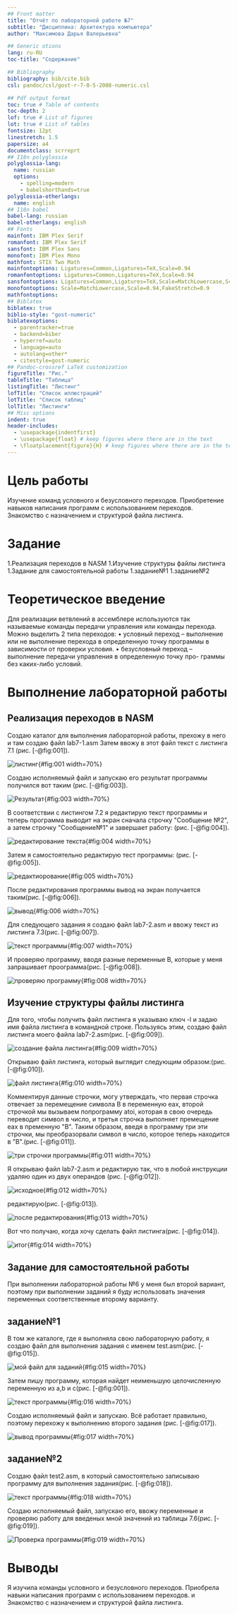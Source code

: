 ```yaml
---
## Front matter
title: "Отчёт по лабораторной работе №7"
subtitle: "Дисциплина: Архитектура компьютера"
author: "Максимова Дарья Валерьевна"

## Generic otions
lang: ru-RU
toc-title: "Содержание"

## Bibliography
bibliography: bib/cite.bib
csl: pandoc/csl/gost-r-7-0-5-2008-numeric.csl

## Pdf output format
toc: true # Table of contents
toc-depth: 2
lof: true # List of figures
lot: true # List of tables
fontsize: 12pt
linestretch: 1.5
papersize: a4
documentclass: scrreprt
## I18n polyglossia
polyglossia-lang:
  name: russian
  options:
	- spelling=modern
	- babelshorthands=true
polyglossia-otherlangs:
  name: english
## I18n babel
babel-lang: russian
babel-otherlangs: english
## Fonts
mainfont: IBM Plex Serif
romanfont: IBM Plex Serif
sansfont: IBM Plex Sans
monofont: IBM Plex Mono
mathfont: STIX Two Math
mainfontoptions: Ligatures=Common,Ligatures=TeX,Scale=0.94
romanfontoptions: Ligatures=Common,Ligatures=TeX,Scale=0.94
sansfontoptions: Ligatures=Common,Ligatures=TeX,Scale=MatchLowercase,Scale=0.94
monofontoptions: Scale=MatchLowercase,Scale=0.94,FakeStretch=0.9
mathfontoptions:
## Biblatex
biblatex: true
biblio-style: "gost-numeric"
biblatexoptions:
  - parentracker=true
  - backend=biber
  - hyperref=auto
  - language=auto
  - autolang=other*
  - citestyle=gost-numeric
## Pandoc-crossref LaTeX customization
figureTitle: "Рис."
tableTitle: "Таблица"
listingTitle: "Листинг"
lofTitle: "Список иллюстраций"
lotTitle: "Список таблиц"
lolTitle: "Листинги"
## Misc options
indent: true
header-includes:
  - \usepackage{indentfirst}
  - \usepackage{float} # keep figures where there are in the text
  - \floatplacement{figure}{H} # keep figures where there are in the text
---
```


# Цель работы

Изучение команд условного и безусловного переходов. Приобретение навыков написания
программ с использованием переходов. Знакомство с назначением и структурой файла
листинга.

# Задание

1.Реализация переходов в NASM
1.Изучение структуры файлы листинга
1.Задание для самостоятельной работы
1.задание№1
1.задание№2

# Теоретическое введение

Для реализации ветвлений в ассемблере используются так называемые команды передачи
управления или команды перехода. Можно выделить 2 типа переходов:
• условный переход – выполнение или не выполнение перехода в определенную точку
программы в зависимости от проверки условия.
• безусловный переход – выполнение передачи управления в определенную точку про-
граммы без каких-либо условий.

# Выполнение лабораторной работы

## Реализация переходов в NASM

Создаю каталог для выполнения лабораторной работы, прехожу в него и там создаю файл lab7-1.asm
Затем ввожу в этот файл текст с листинга 7.1 (рис. [-@fig:001]).

![листинг](image/1.jpg){#fig:001 width=70%}

Создаю исполняемый файл и запускаю его результат программы получился вот таким (рис. [-@fig:003]).

![Результат](image/3.jpg){#fig:003 width=70%}

В соответствии с листингом 7.2 я редактирую текст программы и теперь программа выводит на экран сначала строчку "Сообщение №2", а затем строчку "Сообщение№1" и завершает работу: (рис. [-@fig:004]).

![редактирование текста](image/4.jpg){#fig:004 width=70%}

Затем я самостоятельно редактирую тест программы: (рис. [-@fig:005]).

![редактиорование](image/5.jpg){#fig:005 width=70%}

После редактирования программы вывод на экран получается таким(рис. [-@fig:006]).

![вывод](image/6.jpg){#fig:006 width=70%}

Для следующего задания я создаю файл lab7-2.asm и ввожу текст из листинга 7.3(рис. [-@fig:007]).

![текст программы](image/7.jpg){#fig:007 width=70%}

И проверяю программу, вводя разные переменные B, которые у меня запрашивает проограмма(рис. [-@fig:008]).

![проверяю программу](image/8.jpg){#fig:008 width=70%}

## Изучение структуры файлы листинга

Для того, чтобы получить файл листинга я указываю ключ -l и задаю имя файла листинга в командной строке. Пользуясь этим, создаю файл листинга моего файла lab7-2.asm(рис. [-@fig:009]).

![создание файла листинга](image/9.jpg){#fig:009 width=70%}

Открываю файл листинга, который выглядит следующим образом:(рис. [-@fig:010]).

![файл листинга](image/10.jpg){#fig:010 width=70%}

Комментируя данные строчки, могу утверждать, что первая строчка отвечает за перемещение символа B в переменную eax, второй строчкой мы вызываем попрограмму atoi, которая в свою очередь переводит символ в число, и третья строчка выполняет премещение eax в пременную "B". Таким образом, введя в программу три эти строчки, мы преобразорвали символ в число, которое теперь находится в "B".(рис. [-@fig:011]).

![три строчки программы](image/11.jpg){#fig:011 width=70%}

Я открываю файл lab7-2.asm и редактирую так, что в любой инструкции удаляю один из двух операндов (рис. [-@fig:012]).

![исходное](image/12.jpg){#fig:012 width=70%}

редактирую(рис. [-@fig:013]).

![после редактирования](image/13.jpg){#fig:013 width=70%}

Вот что получаю, когда хочу сделать файл листинга(рис. [-@fig:014]).

![итог](image/14.jpg){#fig:014 width=70%}

## Задание для самостоятельной работы

При выполнении лабораторной работы №6 у меня был второй вариант, поэтому при выполнении заданий я буду использовать значения переменных соответственные второму варианту. 

## задание№1

В том же каталоге, где я выполняла свою лабораторную работу, я создаю файл для выполнения задания с именем test.asm(рис. [-@fig:015]).

![мой файл для заданий](image/15.jpg){#fig:015 width=70%}

Затем пишу программу, которая найдет неименьшую целочисленную переменную из a,b и c(рис. [-@fig:001]).

![текст программы](image/16.jpg){#fig:016 width=70%}

Создаю исполняемый файл и запускаю. Всё работает правильно, поэтому перехожу к выполнению второго задания (рис. [-@fig:017]).

![вывод программы](image/17.jpg){#fig:017 width=70%}

## задание№2

Создаю файл test2.asm, в который самостоятельно записываю программу для выполнения задания(рис. [-@fig:018]).

![текст программы](image/18.jpg){#fig:018 width=70%}

Создаю исполняемый файл, запускаю его, ввожу переменные и проверяю работу для введеных мной значений из таблицы 7.6(рис. [-@fig:019]).

![Проверка программы](image/19.jpg){#fig:019 width=70%}

# Выводы

Я изучила команды условного и безусловного переходов. Приобрела навыки написания
программ с использованием переходов. и Знакомство с назначением и структурой файла
листинга.


